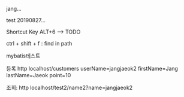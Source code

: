 jang...

test 20190827...

Shortcut Key
ALT+6 --> TODO 

ctrl + shift + f : find in path





mybatis테스트

등록 http localhost/customers userName=jangjaeok2 firstName=Jang lastName=Jaeok point=10

조회: http localhost/test2/name2?name=jangjaeok2




